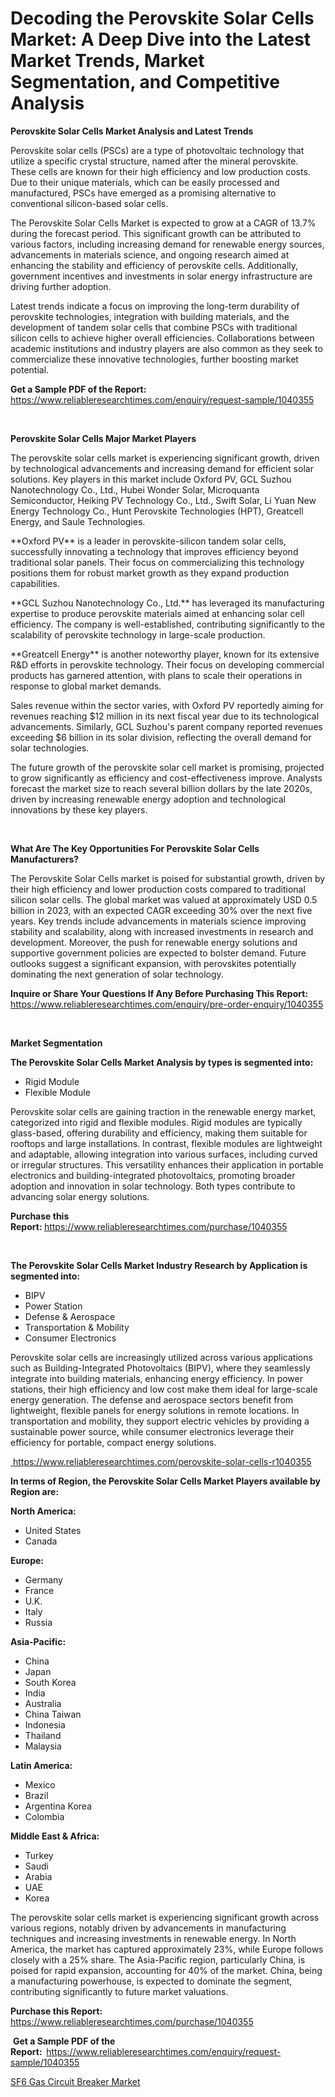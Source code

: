 <p><h1>Decoding the Perovskite Solar Cells Market: A Deep Dive into the Latest Market Trends, Market Segmentation, and Competitive Analysis</h1></p><p><strong>Perovskite Solar Cells Market Analysis and Latest Trends</strong></p>
<p><p>Perovskite solar cells (PSCs) are a type of photovoltaic technology that utilize a specific crystal structure, named after the mineral perovskite. These cells are known for their high efficiency and low production costs. Due to their unique materials, which can be easily processed and manufactured, PSCs have emerged as a promising alternative to conventional silicon-based solar cells.</p><p>The Perovskite Solar Cells Market is expected to grow at a CAGR of 13.7% during the forecast period. This significant growth can be attributed to various factors, including increasing demand for renewable energy sources, advancements in materials science, and ongoing research aimed at enhancing the stability and efficiency of perovskite cells. Additionally, government incentives and investments in solar energy infrastructure are driving further adoption.</p><p>Latest trends indicate a focus on improving the long-term durability of perovskite technologies, integration with building materials, and the development of tandem solar cells that combine PSCs with traditional silicon cells to achieve higher overall efficiencies. Collaborations between academic institutions and industry players are also common as they seek to commercialize these innovative technologies, further boosting market potential.</p></p>
<p><strong>Get a Sample PDF of the Report:&nbsp;</strong> <a href="https://www.reliableresearchtimes.com/enquiry/request-sample/1040355?utm_campaign=2183&utm_medium=2&utm_source=Github&utm_content=ia&utm_term=13022025&utm_id=perovskite-solar-cells">https://www.reliableresearchtimes.com/enquiry/request-sample/1040355</a></p>
<p>&nbsp;</p>
<p><strong>Perovskite Solar Cells Major Market Players</strong></p>
<p><p>The perovskite solar cells market is experiencing significant growth, driven by technological advancements and increasing demand for efficient solar solutions. Key players in this market include Oxford PV, GCL Suzhou Nanotechnology Co., Ltd., Hubei Wonder Solar, Microquanta Semiconductor, Heiking PV Technology Co., Ltd., Swift Solar, Li Yuan New Energy Technology Co., Hunt Perovskite Technologies (HPT), Greatcell Energy, and Saule Technologies.</p><p>**Oxford PV** is a leader in perovskite-silicon tandem solar cells, successfully innovating a technology that improves efficiency beyond traditional solar panels. Their focus on commercializing this technology positions them for robust market growth as they expand production capabilities.</p><p>**GCL Suzhou Nanotechnology Co., Ltd.** has leveraged its manufacturing expertise to produce perovskite materials aimed at enhancing solar cell efficiency. The company is well-established, contributing significantly to the scalability of perovskite technology in large-scale production.</p><p>**Greatcell Energy** is another noteworthy player, known for its extensive R&D efforts in perovskite technology. Their focus on developing commercial products has garnered attention, with plans to scale their operations in response to global market demands.</p><p>Sales revenue within the sector varies, with Oxford PV reportedly aiming for revenues reaching $12 million in its next fiscal year due to its technological advancements. Similarly, GCL Suzhou's parent company reported revenues exceeding $6 billion in its solar division, reflecting the overall demand for solar technologies.</p><p>The future growth of the perovskite solar cell market is promising, projected to grow significantly as efficiency and cost-effectiveness improve. Analysts forecast the market size to reach several billion dollars by the late 2020s, driven by increasing renewable energy adoption and technological innovations by these key players.</p></p>
<p>&nbsp;</p>
<p><strong>What Are The Key Opportunities For Perovskite Solar Cells Manufacturers?</strong></p>
<p><p>The Perovskite Solar Cells market is poised for substantial growth, driven by their high efficiency and lower production costs compared to traditional silicon solar cells. The global market was valued at approximately USD 0.5 billion in 2023, with an expected CAGR exceeding 30% over the next five years. Key trends include advancements in materials science improving stability and scalability, along with increased investments in research and development. Moreover, the push for renewable energy solutions and supportive government policies are expected to bolster demand. Future outlooks suggest a significant expansion, with perovskites potentially dominating the next generation of solar technology.</p></p>
<p><strong>Inquire or Share Your Questions If Any Before Purchasing This Report:</strong> <a href="https://www.reliableresearchtimes.com/enquiry/pre-order-enquiry/1040355?utm_campaign=2183&utm_medium=2&utm_source=Github&utm_content=ia&utm_term=13022025&utm_id=perovskite-solar-cells">https://www.reliableresearchtimes.com/enquiry/pre-order-enquiry/1040355</a></p>
<p>&nbsp;</p>
<p><strong>Market Segmentation</strong></p>
<p><strong>The Perovskite Solar Cells Market Analysis by types is segmented into:</strong></p>
<p><ul><li>Rigid Module</li><li>Flexible Module</li></ul></p>
<p><p>Perovskite solar cells are gaining traction in the renewable energy market, categorized into rigid and flexible modules. Rigid modules are typically glass-based, offering durability and efficiency, making them suitable for rooftops and large installations. In contrast, flexible modules are lightweight and adaptable, allowing integration into various surfaces, including curved or irregular structures. This versatility enhances their application in portable electronics and building-integrated photovoltaics, promoting broader adoption and innovation in solar technology. Both types contribute to advancing solar energy solutions.</p></p>
<p><strong>Purchase this Report:&nbsp;</strong><a href="https://www.reliableresearchtimes.com/purchase/1040355?utm_campaign=2183&utm_medium=2&utm_source=Github&utm_content=ia&utm_term=13022025&utm_id=perovskite-solar-cells">https://www.reliableresearchtimes.com/purchase/1040355</a></p>
<p>&nbsp;</p>
<p><strong>The Perovskite Solar Cells Market Industry Research by Application is segmented into:</strong></p>
<p><ul><li>BIPV</li><li>Power Station</li><li>Defense & Aerospace</li><li>Transportation & Mobility</li><li>Consumer Electronics</li></ul></p>
<p><p>Perovskite solar cells are increasingly utilized across various applications such as Building-Integrated Photovoltaics (BIPV), where they seamlessly integrate into building materials, enhancing energy efficiency. In power stations, their high efficiency and low cost make them ideal for large-scale energy generation. The defense and aerospace sectors benefit from lightweight, flexible panels for energy solutions in remote locations. In transportation and mobility, they support electric vehicles by providing a sustainable power source, while consumer electronics leverage their efficiency for portable, compact energy solutions.</p></p>
<p><a href="https://www.reliableresearchtimes.com/perovskite-solar-cells-r1040355?utm_campaign=2183&utm_medium=2&utm_source=Github&utm_content=ia&utm_term=13022025&utm_id=perovskite-solar-cells">&nbsp;https://www.reliableresearchtimes.com/perovskite-solar-cells-r1040355</a></p>
<p><strong>In terms of Region, the Perovskite Solar Cells Market Players available by Region are:</strong></p>
<p>
    <p> <strong> North America: </strong>
        <ul>
            <li>United States</li>
            <li>Canada</li>
        </ul>
        </p> 
    <p> <strong> Europe: </strong>
        <ul>
            <li>Germany</li>
            <li>France</li>
            <li>U.K.</li>
            <li>Italy</li>
            <li>Russia</li>
        </ul>
        </p> 
    <p> <strong> Asia-Pacific: </strong>
        <ul>
            <li>China</li>
            <li>Japan</li>
            <li>South Korea</li>
            <li>India</li>
            <li>Australia</li>
            <li>China Taiwan</li>
            <li>Indonesia</li>
            <li>Thailand</li>
            <li>Malaysia</li>
        </ul>
        </p> 
    <p> <strong> Latin America: </strong>
        <ul>
            <li>Mexico</li>
            <li>Brazil</li>
            <li>Argentina Korea</li>
            <li>Colombia</li>
        </ul>
        </p> 
    <p> <strong> Middle East & Africa: </strong>
        <ul>
            <li>Turkey</li>
            <li>Saudi</li>
            <li>Arabia</li>
            <li>UAE</li>
            <li>Korea</li>
        </ul>
    </p>
    </p>
<p><p>The perovskite solar cells market is experiencing significant growth across various regions, notably driven by advancements in manufacturing techniques and increasing investments in renewable energy. In North America, the market has captured approximately 23%, while Europe follows closely with a 25% share. The Asia-Pacific region, particularly China, is poised for rapid expansion, accounting for 40% of the market. China, being a manufacturing powerhouse, is expected to dominate the segment, contributing significantly to future market valuations.</p></p>
<p><strong>Purchase this Report: </strong><a href="https://www.reliableresearchtimes.com/purchase/1040355?utm_campaign=2183&utm_medium=2&utm_source=Github&utm_content=ia&utm_term=13022025&utm_id=perovskite-solar-cells">https://www.reliableresearchtimes.com/purchase/1040355</a></p>
<p>&nbsp;<strong>Get a Sample PDF of the Report:&nbsp;&nbsp;</strong><a href="https://www.reliableresearchtimes.com/enquiry/request-sample/1040355?utm_campaign=2183&utm_medium=2&utm_source=Github&utm_content=ia&utm_term=13022025&utm_id=perovskite-solar-cells">https://www.reliableresearchtimes.com/enquiry/request-sample/1040355</a></p>
<p><strong></strong></p>
<p><p><a href="https://github.com/SanjidaKhan901/Market-Research-Report-List-1/blob/main/sf6-gas-circuit-breaker-market.md?utm_campaign=2183&utm_medium=2&utm_source=Github&utm_content=ia&utm_term=13022025&utm_id=perovskite-solar-cells">SF6 Gas Circuit Breaker Market</a></p></p>